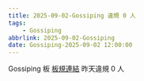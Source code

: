 ```yaml
---
title: 2025-09-02-Gossiping 違規 0 人
tags:
    - Gossiping
abbrlink: 2025-09-02-Gossiping
date: Gossiping-2025-09-02 12:00:00
---
```

Gossiping 板 [板規連結](https://www.ptt.cc/bbs/Gossiping/M.1637425085.A.07D.html)
昨天違規 0 人
